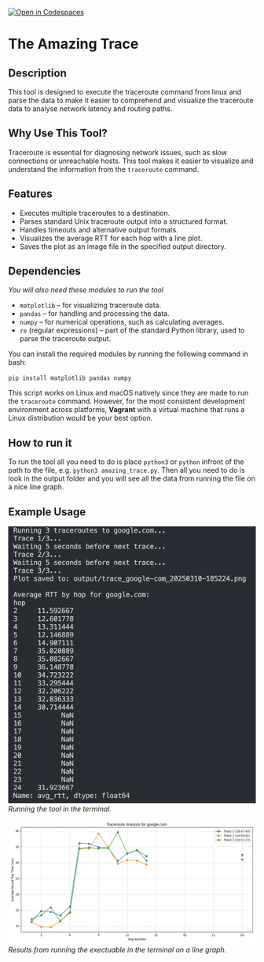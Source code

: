 [![Open in Codespaces](https://classroom.github.com/assets/launch-codespace-2972f46106e565e64193e422d61a12cf1da4916b45550586e14ef0a7c637dd04.svg)](https://classroom.github.com/open-in-codespaces?assignment_repo_id=18563693)
# The Amazing Trace


## Description
This tool is designed to execute the traceroute command from linux and parse the data to make it easier to comprehend and visualize the traceroute data to analyse network latency and routing paths.

## Why Use This Tool?
Traceroute is essential for diagnosing network issues, such as slow connections or unreachable hosts. This tool makes it easier to visualize and understand the information from the `traceroute` command.

## Features

- Executes multiple traceroutes to a destination.
- Parses standard Unix traceroute output into a structured format.
- Handles timeouts and alternative output formats.
- Visualizes the average RTT for each hop with a line plot.
- Saves the plot as an image file in the specified output directory.

## Dependencies 

*You will also need these modules to run the tool*
- `matplotlib` – for visualizing traceroute data.
- `pandas` – for handling and processing the data.
- `numpy` – for numerical operations, such as calculating averages.
- `re` (regular expressions) – part of the standard Python library, used to parse the traceroute output.

You can install the required modules by running the following command in bash:

`pip install matplotlib pandas numpy`

This script works on Linux and macOS natively since they are made to run the `traceroute` command. However, for the most consistent development environment across platforms, **Vagrant** with a virtual machine that runs a Linux distribution would be your best option.



## How to run it

To run the tool all you need to do is place `python3` or `python` infront of the path to the file, 
e.g. `python3 amazing_trace.py`. Then all you need to do is look in the output folder and you will see all the data from running the file on a nice line graph.

## Example Usage

![alt text](image-1.png)
*Running the tool in the terminal.*

![alt text](image-2.png)
*Results from running the exectuable in the terminal on a line graph.*